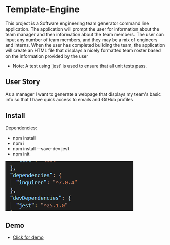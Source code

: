 # Template-Engine

This project is a Software engineering team generator command line application. The application will prompt the user for information about the team manager and then information about the team members. The user can input any number of team members, and they may be a mix of engineers and interns. When the user has completed building the team, the application will create an HTML file that displays a nicely formatted team roster based on the information provided by the user

* Note: A test using 'jest' is used to ensure that all unit tests pass.

## User Story

As a manager
I want to generate a webpage that displays my team's basic info
so that I have quick access to emails and GitHub profiles


## Install

Dependencies: 

* npm install
* npm i
* npm install --save-dev jest
* npm init

![](lib/img/dependencies.PNG)

## Demo

* <a href="https://drive.google.com/file/d/1yvJQJ8KwpDJHZ8nf7u2sNV15bTBD2cBw/view" target="_blank">Click for demo</a>
